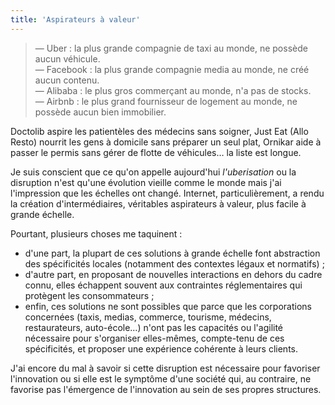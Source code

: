 ```yaml
---
title: 'Aspirateurs à valeur'
---
```


> — Uber : la plus grande compagnie de taxi au monde, ne possède aucun
> véhicule.  
> — Facebook : la plus grande compagnie media au monde, ne créé aucun contenu.  
> — Alibaba : le plus gros commerçant au monde, n'a pas de stocks.  
> — Airbnb : le plus grand fournisseur de logement au monde, ne possède aucun
> bien immobilier.

Doctolib aspire les patientèles des médecins sans soigner, Just Eat (Allo Resto)
nourrit les gens à domicile sans préparer un seul plat, Ornikar aide à passer le
permis sans gérer de flotte de véhicules… la liste est longue.

Je suis conscient que ce qu'on appelle aujourd'hui _l'uberisation_ ou la
disruption n'est qu'une évolution vieille comme le monde mais j'ai l'impression
que les échelles ont changé. Internet, particulièrement, a rendu la création
d'intermédiaires, véritables aspirateurs à valeur, plus facile à grande échelle.

Pourtant, plusieurs choses me taquinent :

- d'une part, la plupart de ces solutions à grande échelle font abstraction des
  spécificités locales (notamment des contextes légaux et normatifs) ;
- d'autre part, en proposant de nouvelles interactions en dehors du cadre connu,
  elles échappent souvent aux contraintes réglementaires qui protègent les
  consommateurs ;
- enfin, ces solutions ne sont possibles que parce que les corporations
  concernées (taxis, medias, commerce, tourisme, médecins, restaurateurs,
  auto-école…) n'ont pas les capacités ou l'agilité nécessaire pour s'organiser
  elles-mêmes, compte-tenu de ces spécificités, et proposer une expérience
  cohérente à leurs clients.

J'ai encore du mal à savoir si cette disruption est nécessaire pour favoriser
l'innovation ou si elle est le symptôme d'une société qui, au contraire, ne
favorise pas l'émergence de l'innovation au sein de ses propres structures.
